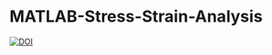 # MATLAB-Stress-Strain-Analysis

[![DOI](https://zenodo.org/badge/DOI/10.5281/zenodo.6393073.svg)](https://doi.org/10.5281/zenodo.6393073)

